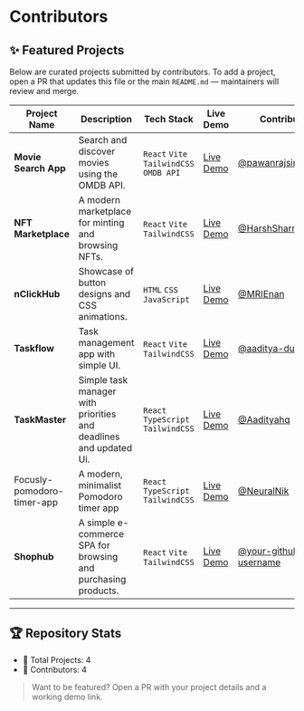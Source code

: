 # Contributors

## ✨ Featured Projects

Below are curated projects submitted by contributors. To add a project, open a PR that updates this file or the main `README.md` — maintainers will review and merge.

| Project Name | Description | Tech Stack | Live Demo | Contributor |
|--------------|-------------|------------|-----------|-------------|
| **Movie Search App** | Search and discover movies using the OMDB API. | `React` `Vite` `TailwindCSS` `OMDB API` | [Live Demo](https://movie-search-app-11.netlify.app/) | [@pawanrajsingh2088](https://github.com/pawanrajsingh2088) |
| **NFT Marketplace** | A modern marketplace for minting and browsing NFTs. | `React` `Vite` `TailwindCSS` | [Live Demo](https://nft-website-eight-sigma.vercel.app/) | [@HarshSharmaIN](https://github.com/HarshSharmaIN) |
| **nClickHub** | Showcase of button designs and CSS animations. | `HTML` `CSS` `JavaScript` | [Live Demo](https://clickhub-hactoberfest2025.vercel.app/) | [@MRIEnan](https://github.com/MRIEnan) |
| **Taskflow** | Task management app with simple UI. | `React` `Vite` `TailwindCSS` | [Live Demo](https://taskflow-aaditya.vercel.app) | [@aaditya-dubey09](https://github.com/aaditya-dubey09) |
| **TaskMaster** | Simple task manager with priorities and deadlines and updated Ui. | `React` `TypeScript` `TailwindCSS` | [Live Demo](https://task-master-nine-sigma.vercel.app/) | [@Aadityahq](https://github.com/Aadityahq) |
| Focusly-pomodoro-timer-app | A modern, minimalist Pomodoro timer app | `React` `TypeScript` `TailwindCSS` | [Live Demo](https://focusly-sand.vercel.app/) | [@NeuralNik](https://github.com/NeuralNik) |
| **Shophub** | A simple e-commerce SPA for browsing and purchasing products. | `React` `Vite` `TailwindCSS` | [Live Demo](https://shophub-demo.vercel.app/) | [@your-github-username](https://github.com/your-github-username) |

---

## 🏆 Repository Stats

- 🎯 Total Projects: 4
- 👥 Contributors: 4

> Want to be featured? Open a PR with your project details and a working demo link.

